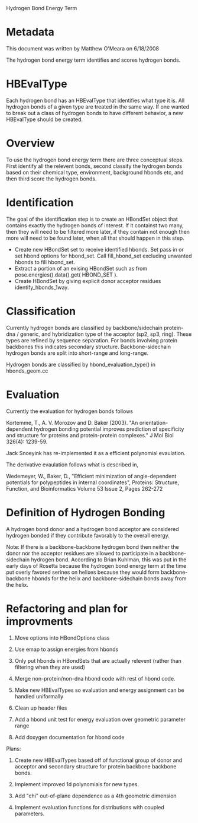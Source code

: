 <!-- --- title: Hbonds -->Hydrogen Bond Energy Term

Metadata
========

This document was written by Matthew O'Meara on 6/18/2008

The hydrogen bond energy term identifies and scores hydrogen bonds.

HBEvalType
==========

Each hydrogen bond has an HBEvalType that identifies what type it is. All hydrogen bonds of a given type are treated in the same way. If one wanted to break out a class of hydrogen bonds to have different behavior, a new HBEvalType should be created.

Overview
========

To use the hydrogen bond energy term there are three conceptual steps. First identify all the relevent bonds, second classify the hydrogen bonds based on their chemical type, environment, background hbonds etc, and then third score the hydrogen bonds.

Identification
==============

The goal of the identification step is to create an HBondSet object that contains exactly the hydrogen bonds of interest. If it containst two many, then they will need to be filtered more later, if they contain not enough then more will need to be found later, when all that should happen in this step.

-   Create new HBondSet set to receive identified hbonds. Set pass in or set hbond options for hbond\_set. Call fill\_hbond\_set excluding unwanted hbonds to fill hbond\_set.
-   Extract a portion of an exising HBondSet such as from pose.energies().data().get( HBOND\_SET ).
-   Create HBondSet by giving explicit donor acceptor residues identify\_hbonds\_1way.

Classification
==============

Currently hydrogen bonds are classified by backbone/sidechain protein-dna / generic, and hybridization type of the acceptor (sp2, sp3, ring). These types are refined by sequence separation. For bonds involving protein backbones this indicates secondary structure. Backbone-sidechain hydrogen bonds are split into short-range and long-range.

Hydrogen bonds are classified by hbond\_evaluation\_type() in hbonds\_geom.cc

Evaluation
==========

Currently the evaluation for hydrogen bonds follows

Kortemme, T., A. V. Morozov and D. Baker (2003). "An orientation-dependent hydrogen bonding potential improves prediction of specificity and structure for proteins and protein-protein complexes." J Mol Biol 326(4): 1239-59.

Jack Snoeyink has re-implemented it as a efficient polynomial evaulation.

The derivative evaulation follows what is described in,

Wedemeyer, W., Baker, D., "Efficient minimization of angle-dependent potentials for polypeptides in internal coordinates", Proteins: Structure, Function, and Bioinformatics Volume 53 Issue 2, Pages 262-272

Definition of Hydrogen Bonding
==============================

A hydrogen bond donor and a hydrogen bond acceptor are considered hydrogen bonded if they contribute favorably to the overall energy.

Note: If there is a backbone-backbone hydrogen bond then neither the donor nor the acceptor residues are allowed to participate in a backbone-sidechain hydrogen bond. According to Brian Kuhlman, this was put in the early days of Rosetta because the hydrogen bond energy term at the time put overly favored serines on helixes because they would form backbone-backbone hbonds for the helix and backbone-sidechain bonds away from the helix.

Refactoring and plan for improvments
====================================

1) Move options into HBondOptions class

2) Use emap to assign energies from hbonds

3) Only put hbonds in HBondSets that are actually relevent (rather than filtering when they are used)

4) Merge non-protein/non-dna hbond code with rest of hbond code.

5) Make new HBEvalTypes so evaluation and energy assignment can be handled uniformally

6) Clean up header files

7) Add a hbond unit test for energy evaluation over geometric parameter range

8) Add doxygen documentation for hbond code

Plans:

1) Create new HBEvalTypes based off of functional group of donor and acceptor and secondary structure for protein backbone backbone bonds.

2) Implement improved 1d polynomials for new types.

3) Add "chi" out-of-plane dependence as a 4th geometric dimension

5) Implement evaluation functions for distributions with coupled parameters.
